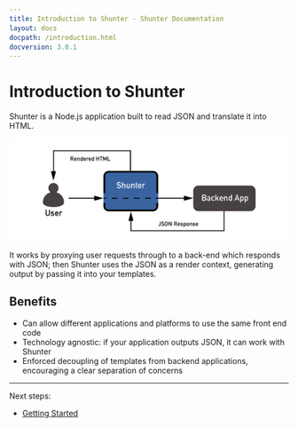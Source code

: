 ```yaml
---
title: Introduction to Shunter - Shunter Documentation
layout: docs
docpath: /introduction.html
docversion: 3.0.1
---
```


Introduction to Shunter
=======================

Shunter is a Node.js application built to read JSON and translate it into HTML.

![Shunter as a proxy](/docs/3.0.1/diagram.png)

It works by proxying user requests through to a back-end which responds with JSON; then Shunter uses the JSON as a render context, generating output by passing it into your templates.


Benefits
--------

- Can allow different applications and platforms to use the same front end code
- Technology agnostic: if your application outputs JSON, it can work with Shunter
- Enforced decoupling of templates from backend applications, encouraging a clear separation of concerns


---

Next steps:

- [Getting Started](getting-started.html)
